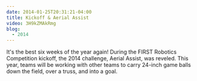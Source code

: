```yaml
---
date: 2014-01-25T20:31:21-04:00
title: Kickoff & Aerial Assist
video: 3H9kZMAkRmg
blog:
  - 2014
---
```


It's the best six weeks of the year again! During the FIRST Robotics Competition
kickoff, the 2014 challenge, Aerial Assist, was reveled. This year, teams will
be working with other teams to carry 24-inch game balls down the field, over a
truss, and into a goal.
